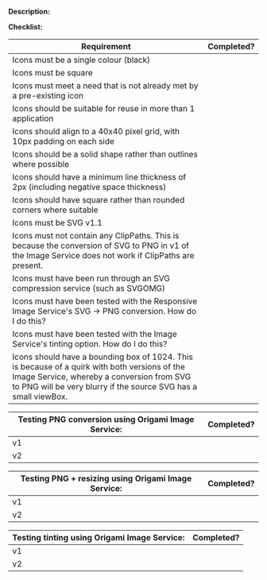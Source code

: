 **Description:**


**Checklist:**

|Requirement| Completed?|
|---|---|
|Icons must be a single colour (black)| |
|Icons must be square| |
|Icons must meet a need that is not already met by a pre-existing icon| |
|Icons should be suitable for reuse in more than 1 application| |
|Icons should align to a 40x40 pixel grid, with 10px padding on each side| |
|Icons should be a solid shape rather than outlines where possible| |
|Icons should have a minimum line thickness of 2px (including negative space thickness)| |
|Icons should have square rather than rounded corners where suitable| |
|Icons must be SVG v1.1| |
|Icons must not contain any ClipPaths. This is because the conversion of SVG to PNG in v1 of the Image Service does not work if ClipPaths are present.| |
|Icons must have been run through an SVG compression service (such as SVGOMG)| |
|Icons must have been tested with the Responsive Image Service's SVG -> PNG conversion. How do I do this?| |
|Icons must have been tested with the Image Service's tinting option. How do I do this?| |
|Icons should have a bounding box of 1024. This is because of a quirk with both versions of the Image Service, whereby a conversion from SVG to PNG will be very blurry if the source SVG has a small viewBox.| |

|Testing PNG conversion using Origami Image Service:| Completed?|
|---|---|
|v1| |
|v2| |

|Testing PNG + resizing using Origami Image Service:| Completed?|
|---|---|
|v1| |
|v2| |

|Testing tinting using Origami Image Service:| Completed?|
|---|---|
|v1| |
|v2| |
